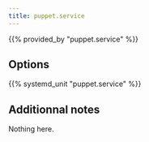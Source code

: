 ```yaml
---
title: puppet.service
---
```


{{% provided_by "puppet.service" %}}

## Options

{{% systemd_unit "puppet.service" %}}

## Additionnal notes

Nothing here.